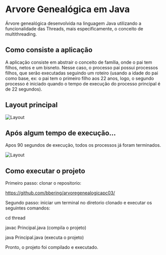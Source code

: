 # Arvore Genealógica em Java

Árvore genealógica desenvolvida na linguagem Java utilizando a funcionalidade das Threads, mais especificamente, o conceito de multithreading.

## Como consiste a aplicação
A aplicação consiste em abstrair o conceito de família, onde o pai tem filhos, netos e um bisneto. Nesse caso, o processo pai possui processos filhos, que serão executadas seguindo um roteiro (usando a idade do pai como base, ex: o pai tem o primeiro filho aos 22 anos, logo, o segundo processo é iniciado quando o tempo de execução do processo principal é de 22 segundos).

## Layout principal
![Layout](https://github.com/bbering/arvoregenealogicapc03/blob/main/thread/assets/todosVivos.png)

## Após algum tempo de execução...
Apos 90 segundos de execução, todos os processos já foram terminados.

![Layout](https://github.com/bbering/arvoregenealogicapc03/blob/main/thread/assets/morte.png)

## Como executar o projeto
Primeiro passo: clonar o repositorio:

https://github.com/bbering/arvoregenealogicapc03/

Segundo passo: iniciar um terminal no diretorio clonado e executar os seguintes comandos:

cd thread

javac Principal.java (compila o projeto)

java Principal.java (executa o projeto)


Pronto, o projeto foi compilado e executado.
